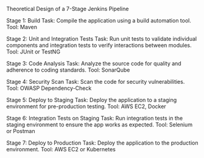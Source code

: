 Theoretical Design of a 7-Stage Jenkins Pipeline

Stage 1: Build
Task: Compile the application using a build automation tool.
Tool: Maven

Stage 2: Unit and Integration Tests
Task: Run unit tests to validate individual components and integration tests to verify interactions between modules.
Tool: JUnit or TestNG

Stage 3: Code Analysis
Task: Analyze the source code for quality and adherence to coding standards.
Tool: SonarQube

Stage 4: Security Scan
Task: Scan the code for security vulnerabilities.
Tool: OWASP Dependency-Check

Stage 5: Deploy to Staging
Task: Deploy the application to a staging environment for pre-production testing.
Tool: AWS EC2, Docker

Stage 6: Integration Tests on Staging
Task: Run integration tests in the staging environment to ensure the app works as expected.
Tool: Selenium or Postman

Stage 7: Deploy to Production
Task: Deploy the application to the production environment.
Tool: AWS EC2 or Kubernetes

